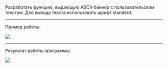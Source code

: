 Разработать функцию, выдающую ASCII-баннер с пользовательским текстом. Для вывода текста использовать шрифт standard.

___


Пример работы:

![](/sources/bexp.png)

___

Результат работы программы:

![](/sources/mybexp.png)